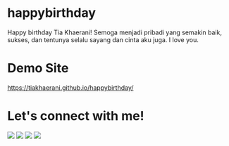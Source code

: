 # happybirthday
 Happy birthday Tia Khaerani! Semoga menjadi pribadi yang semakin baik, sukses, dan tentunya selalu sayang dan cinta aku juga. I love you.

# Demo Site
 <a href="https://tiakhaerani.github.io/happybirthday/">https://tiakhaerani.github.io/happybirthday/</a>

# Let's connect with me!
<p>
    <a href="https://tiakhaerani.github.io" target="_blank"><img src="https://img.shields.io/badge/Website-https://tiakhaerani.github.io-blue?" /></a>
    <a href="https://www.linkedin.com/in/wafarifqi" target="_blank"><img src="https://img.shields.io/badge/Linkedin-wafarifqi-blue" /></a>
    <a href="https://facebook.com/wafarifkianafin" target="_blank"><img src="https://img.shields.io/badge/Facebook-wafarifkianafin-blue" /></a>
    <a href="https://instagram.com/wafarifki_" target="_blank"><img src="https://img.shields.io/badge/Instagram-@wafarifki_-blue" /></a>
</p> 
